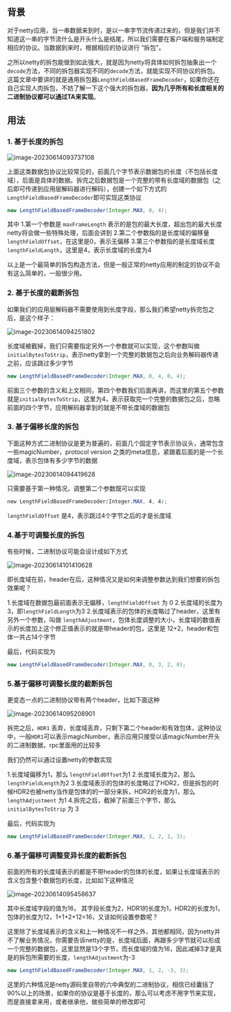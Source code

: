 ## 背景

对于netty应用，当一串数据来到时，是以一串字节流传递过来的，但是我们并不知道这一串的字节流什么是开头什么是结尾，所以我们需要在客户端和服务端制定相应的协议。当数据到来时，根据相应的协议进行 “拆包”。



之所以netty的拆包能做到如此强大，就是因为netty将具体如何拆包抽象出一个`decode`方法，不同的拆包器实现不同的`decode`方法，就能实现不同协议的拆包。这篇文章中要讲的就是通用拆包器`LengthFieldBasedFrameDecoder`，如果你还在自己实现人肉拆包，不妨了解一下这个强大的拆包器，**因为几乎所有和长度相关的二进制协议都可以通过TA来实现**。





## 用法

### 1. 基于长度的拆包

![image-20230614093737108](https://2290653824-github-io.oss-cn-hangzhou.aliyuncs.com/image-20230614093737108.png)

上面这类数据包协议比较常见的，前面几个字节表示数据包的长度（不包括长度域），后面是具体的数据。拆完之后数据包是一个完整的带有长度域的数据包（之后即可传递到应用层解码器进行解码），创建一个如下方式的`LengthFieldBasedFrameDecoder`即可实现这类协议

```java
new LengthFieldBasedFrameDecoder(Integer.MAX, 0, 4);
```

其中 1.第一个参数是 `maxFrameLength` 表示的是包的最大长度，超出包的最大长度netty将会做一些特殊处理，后面会讲到 2.第二个参数指的是长度域的偏移量`lengthFieldOffset`，在这里是0，表示无偏移 3.第三个参数指的是长度域长度`lengthFieldLength`，这里是4，表示长度域的长度为4



以上是一个最简单的拆包构造方法，但是一般正常的netty应用的制定的协议不会有这么简单的，一般很少用。



### 2. 基于长度的截断拆包

如果我们的应用层解码器不需要使用到长度字段，那么我们希望netty拆完包之后，是这个样子：

![image-20230614094251802](https://2290653824-github-io.oss-cn-hangzhou.aliyuncs.com/image-20230614094251802.png)

长度域被截掉，我们只需要指定另外一个参数就可以实现，这个参数叫做 `initialBytesToStrip`，表示netty拿到一个完整的数据包之后向业务解码器传递之前，应该跳过多少字节

```java
new LengthFieldBasedFrameDecoder(Integer.MAX, 0, 4, 0, 4);
```

前面三个参数的含义和上文相同，第四个参数我们后面再讲，而这里的第五个参数就是`initialBytesToStrip`，这里为4，表示获取完一个完整的数据包之后，忽略前面的四个字节，应用解码器拿到的就是不带长度域的数据包



### 3. 基于偏移长度的拆包

下面这种方式二进制协议是更为普遍的，前面几个固定字节表示协议头，通常包含一些magicNumber，protocol version 之类的meta信息，紧跟着后面的是一个长度域，表示包体有多少字节的数据

![image-20230614094419628](https://2290653824-github-io.oss-cn-hangzhou.aliyuncs.com/image-20230614094419628.png)

只需要基于第一种情况，调整第二个参数既可以实现

```scss
new LengthFieldBasedFrameDecoder(Integer.MAX, 4, 4);
```

`lengthFieldOffset` 是4，表示跳过4个字节之后的才是长度域



### 4.基于可调整长度的拆包

有些时候，二进制协议可能会设计成如下方式

![image-20230614101410628](https://2290653824-github-io.oss-cn-hangzhou.aliyuncs.com/image-20230614101410628.png)



即长度域在前，header在后，这种情况又是如何来调整参数达到我们想要的拆包效果呢？

1.长度域在数据包最前面表示无偏移，`lengthFieldOffset` 为 0 2.长度域的长度为3，即`lengthFieldLength`为3 2.长度域表示的包体的长度略过了header，这里有另外一个参数，叫做 `lengthAdjustment`，包体长度调整的大小，长度域的数值表示的长度加上这个修正值表示的就是带header的包，这里是 12+2，header和包体一共占14个字节

最后，代码实现为

```java
new LengthFieldBasedFrameDecoder(Integer.MAX, 0, 3, 2, 0);
```



### 5.基于偏移可调整长度的截断拆包

更变态一点的二进制协议带有两个header，比如下面这种

![image-20230614095208901](https://2290653824-github-io.oss-cn-hangzhou.aliyuncs.com/image-20230614095208901.png)



拆完之后，`HDR1` 丢弃，长度域丢弃，只剩下第二个header和有效包体，这种协议中，一般`HDR1`可以表示magicNumber，表示应用只接受以该magicNumber开头的二进制数据，rpc里面用的比较多

我们仍然可以通过设置netty的参数实现

1.长度域偏移为1，那么 `lengthFieldOffset`为1 2.长度域长度为2，那么`lengthFieldLength`为2 3.长度域表示的包体的长度略过了HDR2，但是拆包的时候HDR2也被netty当作是包体的的一部分来拆，HDR2的长度为1，那么 `lengthAdjustment` 为1 4.拆完之后，截掉了前面三个字节，那么 `initialBytesToStrip` 为 3

最后，代码实现为

```java
new LengthFieldBasedFrameDecoder(Integer.MAX, 1, 2, 1, 3);
```



### 6.基于偏移可调整变异长度的截断拆包

前面的所有的长度域表示的都是不带header的包体的长度，如果让长度域表示的含义包含整个数据包的长度，比如如下这种情况



![image-20230614095458637](https://2290653824-github-io.oss-cn-hangzhou.aliyuncs.com/image-20230614095458637.png)



其中长度域字段的值为16， 其字段长度为2，HDR1的长度为1，HDR2的长度为1，包体的长度为12，1+1+2+12=16，又该如何设置参数呢？

这里除了长度域表示的含义和上一种情况不一样之外，其他都相同，因为netty并不了解业务情况，你需要告诉netty的是，长度域后面，再跟多少字节就可以形成一个完整的数据包，这里显然是13个字节，而长度域的值为16，因此减掉3才是真是的拆包所需要的长度，`lengthAdjustment`为-3

```java
new LengthFieldBasedFrameDecoder(Integer.MAX, 1, 2, -3, 3);
```



这里的六种情况是netty源码里自带的六中典型的二进制协议，相信已经囊括了90%以上的场景，如果你的协议是基于长度的，那么可以考虑不用字节来实现，而是直接拿来用，或者继承他，做些简单的修改即可

